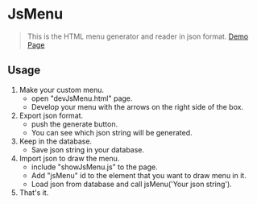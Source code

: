 # JsMenu
> This is the HTML menu generator and reader in json format. [Demo Page](http://www.hadimozaffari/jmenu)

## Usage
1. Make your custom menu.
   - open "devJsMenu.html" page.
   - Develop your menu with the arrows on the right side of the box.
2. Export json format.
   - push the generate button.
   - You can see which json string will be generated.
3. Keep in the database.
   - Save json string in your database.
4. Import json to draw the menu.
   - include "showJsMenu.js" to the <HEAD> page.
   - Add "jsMenu" id to the element that you want to draw menu in it.
   - Load json from database and call jsMenu('Your json string').
5. That's it.


